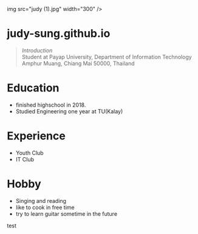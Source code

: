 <div style="bgcolor: #FFFFCC;">
img src="judy (1).jpg" width="300" />

# judy-sung.github.io
>_Introduction_<br />
> Student at Payap University, Department of Information Technology <br />
> Amphur Muang, Chiang Mai 50000, Thailand <br/>

# Education
* finished highschool in 2018.
* Studied Engineering one year at TU(Kalay)

# Experience
* Youth Club
* IT Club

# Hobby
* Singing and reading
* like to cook in free time
* try to learn guitar sometime in the future 

test
</div>
